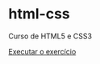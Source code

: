 # html-css
 Curso de HTML5 e CSS3

<a href="https://seuailton.github.io/html-css/exercicios/ex001/index"> Executar o exercício </a>